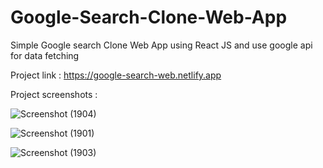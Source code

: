 # Google-Search-Clone-Web-App
Simple Google search Clone Web App using React JS and use google api for data fetching


Project link : https://google-search-web.netlify.app

Project screenshots :   


![Screenshot (1904)](https://user-images.githubusercontent.com/88204554/216819086-572fd520-22b3-4a00-8195-6b2d858988f5.png)






![Screenshot (1901)](https://user-images.githubusercontent.com/88204554/216819078-81e040a9-188e-437c-b387-cfbe2bec9da7.png)





![Screenshot (1903)](https://user-images.githubusercontent.com/88204554/216819085-2449e06b-4e5f-4416-b707-8f11afef6a29.png)
